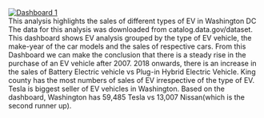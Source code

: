 <!DOCTYPE html>
<html lang="en">
  <head>
    <meta charset="UTF-8" />
    <meta name="viewport" content="width=device-width, initial-scale=1.0" />
    <title>EV Analysis | Washington, USA</title>
  </head>
  <body>
    <div
      class="tableauPlaceholder"
      id="viz1712185390844"
      style="position: relative"
    >
      <noscript
        ><a href="#"
          ><img
            alt="Dashboard 1 "
            src="https:&#47;&#47;public.tableau.com&#47;static&#47;images&#47;EV&#47;EVAnalysis_17121834605500&#47;Dashboard1&#47;1_rss.png"
            style="border: none" /></a></noscript
      ><object class="tableauViz" style="display: none">
        <param name="host_url" value="https%3A%2F%2Fpublic.tableau.com%2F" />
        <param name="embed_code_version" value="3" />
        <param name="site_root" value="" />
        <param name="name" value="EVAnalysis_17121834605500&#47;Dashboard1" />
        <param name="tabs" value="no" />
        <param name="toolbar" value="no" />
        <param
          name="static_image"
          value="https:&#47;&#47;public.tableau.com&#47;static&#47;images&#47;EV&#47;EVAnalysis_17121834605500&#47;Dashboard1&#47;1.png"
        />
        <param name="animate_transition" value="yes" />
        <param name="display_static_image" value="yes" />
        <param name="display_spinner" value="yes" />
        <param name="display_overlay" value="yes" />
        <param name="display_count" value="yes" />
        <param name="language" value="en-US" />
        <param name="filter" value="publish=yes" />
      </object>
    </div>
    <script type="text/javascript">
      var divElement = document.getElementById("viz1712185390844");
      var vizElement = divElement.getElementsByTagName("object")[0];
      if (divElement.offsetWidth > 800) {
        vizElement.style.width = "1500px";
        vizElement.style.height = "877px";
      } else if (divElement.offsetWidth > 500) {
        vizElement.style.width = "1500px";
        vizElement.style.height = "877px";
      } else {
        vizElement.style.width = "100%";
        vizElement.style.height = "2127px";
      }
      var scriptElement = document.createElement("script");
      scriptElement.src =
        "https://public.tableau.com/javascripts/api/viz_v1.js";
      vizElement.parentNode.insertBefore(scriptElement, vizElement);
    </script>
    <Text>This analysis highlights the sales of different types of EV in Washington DC The data for this analysis was downloaded from catalog.data.gov/dataset. This dashboard shows EV analysis grouped by the type of EV vehicle, the make-year of the car models and the sales of respective cars. From this Dashboard we can make the conclusion that there is a steady rise in the purchase of an EV vehicle after 2007. 2018 onwards, there is an increase in the sales of Battery Electric vehicle vs Plug-in Hybrid Electric Vehicle. King county has the most numbers of sales of EV irrespective of the type of EV. Tesla is biggest seller of EV vehicles in Washington. Based on the dashboard, Washington has 59,485 Tesla vs 13,007 Nissan(which is the second runner up).<Text>
  </body>
</html>


